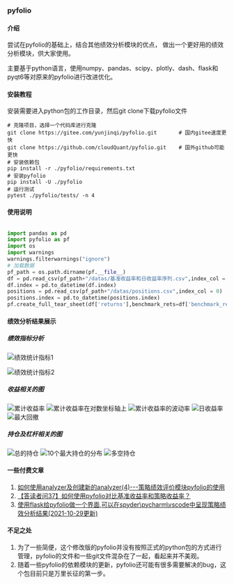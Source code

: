 ### pyfolio

#### 介绍

尝试在pyfolio的基础上，结合其他绩效分析模块的优点，
做出一个更好用的绩效分析模块，供大家使用。

主要基于python语言，使用numpy、pandas、scipy、plotly、dash、flask和
pyqt6等对原来的pyfolio进行改进优化。

#### 安装教程


安装需要进入python包的工作目录，然后git clone下载pyfolio文件

```
# 克隆项目，选择一个代码库进行克隆
git clone https://gitee.com/yunjinqi/pyfolio.git       # 国内gitee速度更快
git clone https://github.com/cloudQuant/pyfolio.git    # 国外github可能更快
# 安装依赖包
pip install -r ./pyfolio/requirements.txt
# 安装pyfolio
pip install -U ./pyfolio
# 运行测试
pytest ./pyfolio/tests/ -n 4
```

#### 使用说明

```python

import pandas as pd
import pyfolio as pf
import os
import warnings
warnings.filterwarnings("ignore")
# 加载数据
pf_path = os.path.dirname(pf.__file__)
df = pd.read_csv(pf_path+"/datas/基准收益率和日收益率序列.csv",index_col = 0)
df.index = pd.to_datetime(df.index)
positions = pd.read_csv(pf_path+"/datas/positions.csv",index_col = 0)
positions.index = pd.to_datetime(positions.index)
pf.create_full_tear_sheet(df['returns'],benchmark_rets=df['benchmark_rets'],positions= positions)

```



#### 绩效分析结果展示

##### 绩效指标分析

![绩效统计指标1](./img/image-20211218133956274.png)

![绩效统计指标2](./img/image-20211218134015808.png)


##### 收益相关的图

![累计收益率](./img/image-20211218134037434.png)
![累计收益率在对数坐标轴上](./img/image-20211218134059209.png)
![累计收益率的波动率](./img/image-20211218134125818.png)
![日收益率](./img/image-20211218134146879.png)
![最大回撤](./img/image-20211218134231902.png)

##### 持仓及杠杆相关的图

![总的持仓](./img/image-20211218134259958.png)
![10个最大持仓的分布](./img/image-20211218134322190.png)
![多空持仓](./img/image-20211218134342757.png)




#### 一些付费文章

1. [如何使用analyzer及创建新的analyzer(4)---策略绩效评价模块pyfolio的使用](https://yunjinqi.blog.csdn.net/article/details/110842730)
2. [【答读者问37】如何使用pyfolio对比基准收益率和策略收益率？](https://yunjinqi.blog.csdn.net/article/details/122012247)
3. [使用flask给pyfolio做一个界面,可以在spyder\pycharm\vscode中呈现策略绩效分析结果(2021-10-29更新)](https://yunjinqi.blog.csdn.net/article/details/121025639)

#### 不足之处

1. 为了一些简便，这个修改版的pyfolio并没有按照正式的python包的方式进行管理，pyfolio的文件和一些git文件混杂在了一起，看起来并不美观。
2. 随着一些pyfolio的依赖模块的更新，pyfolio还可能有很多需要解决的bug，这个包目前只是万里长征的第一步。
